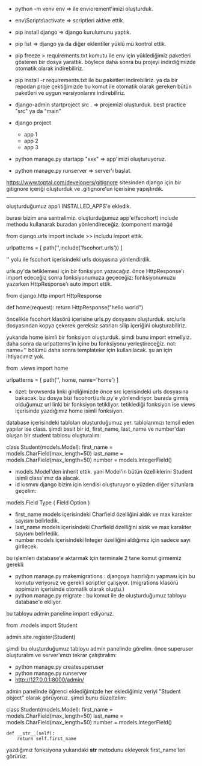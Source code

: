 - python -m venv env => ile enviorement'imizi oluşturduk. 

- env\Scripts\activate => scriptleri aktive ettik.

- pip install django => django kurulumunu yaptık.

- pip list => django ya da diğer eklentiler yüklü mü kontrol ettik.

- pip freeze > requirements.txt komutu ile env için yüklediğimiz paketleri gösteren bir dosya yarattık. böylece daha sonra bu projeyi indirdiğimizde otomatik olarak indirebiliriz.

- pip install -r requirements.txt ile bu paketleri indirebiliriz. ya da bir repodan proje çektiğimizde bu komut ile otomatik olarak gereken bütün paketleri ve uygun versiyonlarını indirebiliriz.

- django-admin startproject src . => projemizi oluşturduk. best practice "src" ya da "main"

- django project
    - app 1
    - app 2
    - app 3

- python manage.py startapp "xxx" => app'imizi oluşturuyoruz.

- python manage.py runserver => server'ı başlat.

https://www.toptal.com/developers/gitignore sitesinden django için bir gitignore içeriği oluşturduk ve .gitignore'un içerisine yapıştırdık.

--- --- --- --- ---

<!-- ! --- --- --- src/settings.py : --- --- --- -->

oluşturduğumuz app'i INSTALLED_APPS'e ekledik.
 


<!-- ! --- --- --- src/urls.py : --- --- --- -->

burası bizim ana santralimiz. oluşturduğumuz app'e(fscohort) include methodu kullanarak buradan yönlendireceğiz. (component mantığı)


<!-- ? -->
from django.urls import include  >> includu import ettik.

urlpatterns = [
    path('',include('fscohort.urls'))
]

'' yolu ile fscohort içerisindeki urls dosyasına yönlendirdik.
<!-- ? -->


<!-- ! --- --- --- fscohort/views.py: --- --- ---  -->

urls.py'da tetiklemesi için bir fonksiyon yazacağız. önce HttpResponse'ı import edeceğiz sonra fonksiyonumuza geçeceğiz:
fonksiyonumuzu yazarken HttpResponse'ı auto import ettik.


<!-- ? -->
from django.http import HttpResponse

def home(request):
    return HttpResponse("hello world")
<!-- ? -->




<!-- ! --- --- --- fscohort/urls.py: --- --- --- -->

öncelikle fscohort klasörü içerisine urls.py dosyasını oluşturduk. src/urls dosyasından kopya çekerek gereksiz satırları silip içeriğini oluşturabiliriz.

yukarıda home isimli bir fonksiyon oluşturduk. şimdi bunu import etmeliyiz.
daha sonra da urlpatterns'in içine bu fonksiyonu yerleştireceğiz.
not: name='' bölümü daha sonra templateler için kullanılacak. şu an için ihtiyacımız yok.


<!-- ? -->
from .views import home

urlpatterns = [
    path('', home, name='home')
]
<!-- ? -->



- özet:
browserda linki girdiğimizde önce src içerisindeki urls dosyasına bakacak. bu dosya bizi fscohort/urls.py'e yönlendiriyor. burada girmiş olduğumuz url linki bir fonksiyon tetikliyor. tetiklediği fonksiyon ise views içerisinde yazdığımız home isimli fonksiyon.


<!-- ! --- --- --- fscohort/models.py --- --- --- -->

database içerisindeki tabloları oluşturduğumuz yer. tablolarımızı temsil eden yapılar ise class.
şimdi basit bir id, first_name, last_name ve number'dan oluşan bir student tablosu oluşturalım:



<!-- ? -->
class Student(models.Model):
    first_name = models.CharField(max_length=50)
    last_name =  models.CharField(max_length=50)
    number = models.IntegerField()
<!-- ? -->


- models.Model'den inherit ettik. yani Model'in bütün özelliklerini Student isimli class'ımız da alacak.
- id kısmını django bizim için kendisi oluşturuyor o yüzden diğer sütunlara geçelim:

models.Field Type ( Field Option )

- first_name models içerisindeki Charfield özelliğini aldık ve max karakter sayısını belirledik.
- last_name models içerisindeki Charfield özelliğini aldık ve max karakter sayısını belirledik.
- number models içerisindeki Integer özelliğini aldığımız için sadece sayı girilecek.


bu işlemleri database'e aktarmak için terminale 2 tane komut girmemiz gerekli:
- python manage.py makemigrations  : djangoya hazırlığını yapması için bu komutu veriyoruz ve gerekli scriptler çalışıyor. (migrations klasörü appimizin içerisinde otomatik olarak oluştu.)
- python manage.py migrate : bu komut ile de oluşturduğumuz tabloyu database'e ekliyor.


<!-- ! fscohort/admin.py -->

bu tabloyu admin paneline import ediyoruz.

<!-- ? -->
from .models import Student

admin.site.register(Student)
<!-- ? -->


şimdi bu oluşturduğumuz tabloyu admin panelinde görelim. önce superuser oluşturalım ve server'ımızı tekrar çalıştıralım:
- python manage.py createsuperuser
- python manage.py runserver
- http://127.0.0.1:8000/admin/


admin panelinde öğrenci eklediğimizde her eklediğimiz veriyi "Student object" olarak görüyoruz. şimdi bunu düzeltelim:

<!-- ! --- --- --- fscohort/models.py --- --- --- -->

class Student(models.Model):
    first_name = models.CharField(max_length=50)
    last_name =  models.CharField(max_length=50)
    number = models.IntegerField()

    def __str__(self):
        return self.first_name

yazdığımız fonksiyona yukarıdaki __str__ metodunu ekleyerek first_name'leri görürüz.